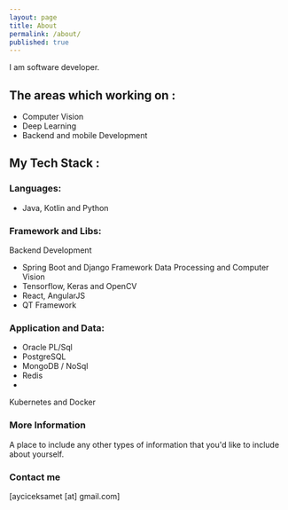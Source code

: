 ```yaml
---
layout: page
title: About
permalink: /about/
published: true
---
```


I am software developer.

## The areas which working on :
- Computer Vision
- Deep Learning
- Backend and mobile Development

## My Tech Stack :

### Languages:
- Java, Kotlin and Python 

### Framework and Libs:

  Backend Development
- Spring Boot and Django Framework
  Data Processing and Computer Vision
- Tensorflow, Keras and OpenCV
- React, AngularJS
- QT Framework

### Application and Data:
- Oracle PL/Sql
- PostgreSQL
- MongoDB / NoSql
- Redis
- 

Kubernetes and Docker 


### More Information

A place to include any other types of information that you'd like to include about yourself.

### Contact me

[ayciceksamet [at] gmail.com]
